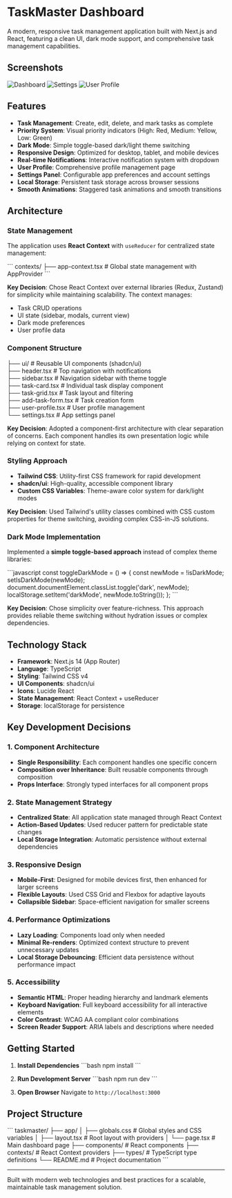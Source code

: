 # TaskMaster Dashboard

A modern, responsive task management application built with Next.js and React, featuring a clean UI, dark mode support, and comprehensive task management capabilities.

## Screenshots

![Dashboard](public/screenshot1.jpg)
![Settings](public/screenshot2.jpg)
![User Profile](public/screenshot3.jpg)


## Features

- **Task Management**: Create, edit, delete, and mark tasks as complete
- **Priority System**: Visual priority indicators (High: Red, Medium: Yellow, Low: Green)
- **Dark Mode**: Simple toggle-based dark/light theme switching
- **Responsive Design**: Optimized for desktop, tablet, and mobile devices
- **Real-time Notifications**: Interactive notification system with dropdown
- **User Profile**: Comprehensive profile management page
- **Settings Panel**: Configurable app preferences and account settings
- **Local Storage**: Persistent task storage across browser sessions
- **Smooth Animations**: Staggered task animations and smooth transitions

## Architecture

### State Management
The application uses **React Context** with `useReducer` for centralized state management:

\`\`\`
contexts/
├── app-context.tsx     # Global state management with AppProvider
\`\`\`

**Key Decision**: Chose React Context over external libraries (Redux, Zustand) for simplicity while maintaining scalability. The context manages:
- Task CRUD operations
- UI state (sidebar, modals, current view)
- Dark mode preferences
- User profile data

### Component Structure
├── ui/ # Reusable UI components (shadcn/ui)   
├── header.tsx # Top navigation with notifications   
├── sidebar.tsx # Navigation sidebar with theme toggle   
├── task-card.tsx # Individual task display component   
├── task-grid.tsx # Task layout and filtering   
├── add-task-form.tsx # Task creation form   
├── user-profile.tsx # User profile management   
└── settings.tsx # App settings panel    

**Key Decision**: Adopted a component-first architecture with clear separation of concerns. Each component handles its own presentation logic while relying on context for state.

### Styling Approach
- **Tailwind CSS**: Utility-first CSS framework for rapid development
- **shadcn/ui**: High-quality, accessible component library
- **Custom CSS Variables**: Theme-aware color system for dark/light modes

**Key Decision**: Used Tailwind's utility classes combined with CSS custom properties for theme switching, avoiding complex CSS-in-JS solutions.

### Dark Mode Implementation
Implemented a **simple toggle-based approach** instead of complex theme libraries:

\`\`\`javascript
const toggleDarkMode = () => {
  const newMode = !isDarkMode;
  setIsDarkMode(newMode);
  document.documentElement.classList.toggle('dark', newMode);
  localStorage.setItem('darkMode', newMode.toString());
};
\`\`\`

**Key Decision**: Chose simplicity over feature-richness. This approach provides reliable theme switching without hydration issues or complex dependencies.

## Technology Stack

- **Framework**: Next.js 14 (App Router)
- **Language**: TypeScript
- **Styling**: Tailwind CSS v4
- **UI Components**: shadcn/ui
- **Icons**: Lucide React
- **State Management**: React Context + useReducer
- **Storage**: localStorage for persistence

## Key Development Decisions

### 1. Component Architecture
- **Single Responsibility**: Each component handles one specific concern
- **Composition over Inheritance**: Built reusable components through composition
- **Props Interface**: Strongly typed interfaces for all component props

### 2. State Management Strategy
- **Centralized State**: All application state managed through React Context
- **Action-Based Updates**: Used reducer pattern for predictable state changes
- **Local Storage Integration**: Automatic persistence without external dependencies

### 3. Responsive Design
- **Mobile-First**: Designed for mobile devices first, then enhanced for larger screens
- **Flexible Layouts**: Used CSS Grid and Flexbox for adaptive layouts
- **Collapsible Sidebar**: Space-efficient navigation for smaller screens

### 4. Performance Optimizations
- **Lazy Loading**: Components load only when needed
- **Minimal Re-renders**: Optimized context structure to prevent unnecessary updates
- **Local Storage Debouncing**: Efficient data persistence without performance impact

### 5. Accessibility
- **Semantic HTML**: Proper heading hierarchy and landmark elements
- **Keyboard Navigation**: Full keyboard accessibility for all interactive elements
- **Color Contrast**: WCAG AA compliant color combinations
- **Screen Reader Support**: ARIA labels and descriptions where needed

## Getting Started

1. **Install Dependencies**
   \`\`\`bash
   npm install
   \`\`\`

2. **Run Development Server**
   \`\`\`bash
   npm run dev
   \`\`\`

3. **Open Browser**
   Navigate to `http://localhost:3000`

## Project Structure

\`\`\`
taskmaster/
├── app/
│   ├── globals.css    # Global styles and CSS variables
│   ├── layout.tsx     # Root layout with providers
│   └── page.tsx       # Main dashboard page
├── components/        # React components
├── contexts/          # React Context providers
├── types/            # TypeScript type definitions
└── README.md         # Project documentation
\`\`\`


---

Built with modern web technologies and best practices for a scalable, maintainable task management solution.
